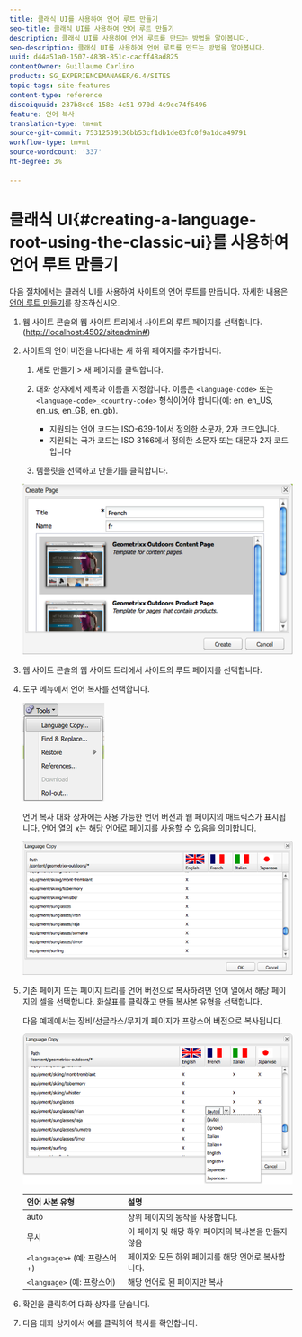 ```yaml
---
title: 클래식 UI를 사용하여 언어 루트 만들기
seo-title: 클래식 UI를 사용하여 언어 루트 만들기
description: 클래식 UI를 사용하여 언어 루트를 만드는 방법을 알아봅니다.
seo-description: 클래식 UI를 사용하여 언어 루트를 만드는 방법을 알아봅니다.
uuid: d44a51a0-1507-4838-851c-cacff48ad825
contentOwner: Guillaume Carlino
products: SG_EXPERIENCEMANAGER/6.4/SITES
topic-tags: site-features
content-type: reference
discoiquuid: 237b8cc6-158e-4c51-970d-4c9cc74f6496
feature: 언어 복사
translation-type: tm+mt
source-git-commit: 75312539136bb53cf1db1de03fc0f9a1dca49791
workflow-type: tm+mt
source-wordcount: '337'
ht-degree: 3%

---
```



# 클래식 UI{#creating-a-language-root-using-the-classic-ui}를 사용하여 언어 루트 만들기

다음 절차에서는 클래식 UI를 사용하여 사이트의 언어 루트를 만듭니다. 자세한 내용은 [언어 루트 만들기](/help/sites-administering/tc-prep.md#creating-a-language-root)를 참조하십시오.

1. 웹 사이트 콘솔의 웹 사이트 트리에서 사이트의 루트 페이지를 선택합니다. ([http://localhost:4502/siteadmin#](http://localhost:4502/siteadmin#))
1. 사이트의 언어 버전을 나타내는 새 하위 페이지를 추가합니다.

   1. 새로 만들기 > 새 페이지를 클릭합니다.
   1. 대화 상자에서 제목과 이름을 지정합니다. 이름은 `<language-code>` 또는 `<language-code>_<country-code>` 형식이어야 합니다(예: en, en_US, en_us, en_GB, en_gb).

      * 지원되는 언어 코드는 ISO-639-1에서 정의한 소문자, 2자 코드입니다.
      * 지원되는 국가 코드는 ISO 3166에서 정의한 소문자 또는 대문자 2자 코드입니다
   1. 템플릿을 선택하고 만들기를 클릭합니다.

   ![newpageff](assets/newpagefr.png)

1. 웹 사이트 콘솔의 웹 사이트 트리에서 사이트의 루트 페이지를 선택합니다.
1. 도구 메뉴에서 언어 복사를 선택합니다.

   ![toolslanguagcopy](assets/toolslanguagecopy.png)

   언어 복사 대화 상자에는 사용 가능한 언어 버전과 웹 페이지의 매트릭스가 표시됩니다. 언어 열의 x는 해당 언어로 페이지를 사용할 수 있음을 의미합니다.

   ![lanagecopydialog](assets/languagecopydialog.png)

1. 기존 페이지 또는 페이지 트리를 언어 버전으로 복사하려면 언어 열에서 해당 페이지의 셀을 선택합니다. 화살표를 클릭하고 만들 복사본 유형을 선택합니다.

   다음 예제에서는 장비/선글라스/무지개 페이지가 프랑스어 버전으로 복사됩니다.

   ![lanagecopydilogdropdown](assets/languagecopydilogdropdown.png)

   | 언어 사본 유형 | 설명 |
   |---|---|
   | auto | 상위 페이지의 동작을 사용합니다. |
   | 무시 | 이 페이지 및 해당 하위 페이지의 복사본을 만들지 않음 |
   | `<language>+` (예: 프랑스어+) | 페이지와 모든 하위 페이지를 해당 언어로 복사합니다. |
   | `<language>` (예: 프랑스어) | 해당 언어로 된 페이지만 복사 |

1. 확인을 클릭하여 대화 상자를 닫습니다.
1. 다음 대화 상자에서 예를 클릭하여 복사를 확인합니다.

